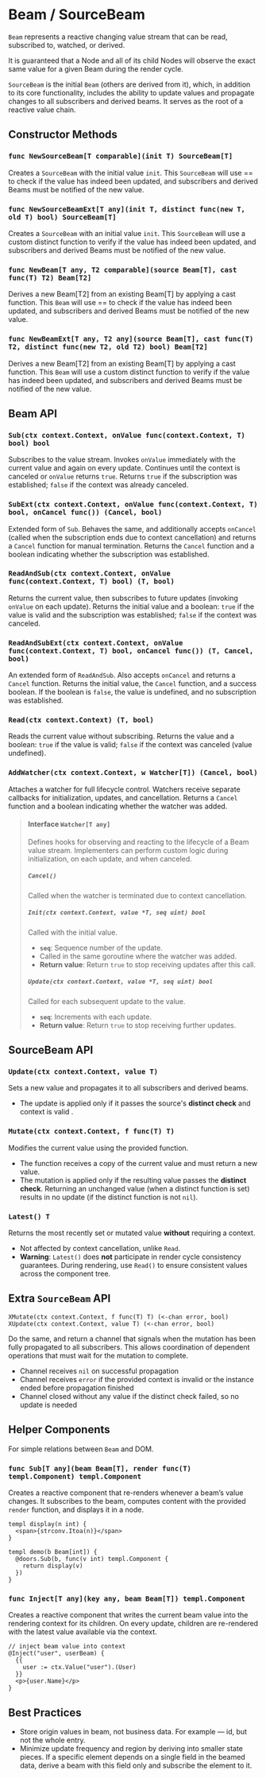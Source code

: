# Beam / SourceBeam

`Beam` represents a reactive changing value stream that can be read, subscribed to, watched, or derived. 

It is guaranteed that a Node and all of its child Nodes will observe the exact same value for a given Beam during the render cycle. 

`SourceBeam` is the initial `Beam` (others are derived from it), which, in addition to its core functionality, includes the ability to update values and propagate changes to all subscribers and derived beams. It serves as the root of a reactive value chain. 

## Constructor Methods

### `func NewSourceBeam[T comparable](init T) SourceBeam[T]`

Creates a `SourceBeam` with the initial value `init`. This `SourceBeam` will use == to check if the value has indeed been updated, and subscribers and derived Beams must be notified of the new value.

### `func NewSourceBeamExt[T any](init T, distinct func(new T, old T) bool) SourceBeam[T]`

Creates a `SourceBeam` with an initial value `init`. This `SourceBeam` will use a custom distinct function to verify if the value has indeed been updated, and subscribers and derived Beams must be notified of the new value.

### `func NewBeam[T any, T2 comparable](source Beam[T], cast func(T) T2) Beam[T2] `

Derives a new Beam[T2] from an existing Beam[T] by applying a cast function. This `Beam` will use == to check if the value has indeed been updated, and subscribers and derived Beams must be notified of the new value.

### `func NewBeamExt[T any, T2 any](source Beam[T], cast func(T) T2, distinct func(new T2, old T2) bool) Beam[T2]`

Derives a new Beam[T2] from an existing Beam[T] by applying a cast function. This `Beam` will use a custom distinct function to verify if the value has indeed been updated, and subscribers and derived Beams must be notified of the new value.

## Beam  API

### `Sub(ctx context.Context, onValue func(context.Context, T) bool) bool`

Subscribes to the value stream. Invokes `onValue` immediately with the current value and again on every update. Continues until the context is canceled or `onValue` returns `true`. Returns `true` if the subscription was established; `false` if the context was already canceled. 

### `SubExt(ctx context.Context, onValue func(context.Context, T) bool, onCancel func()) (Cancel, bool)`

Extended form of `Sub`. Behaves the same, and additionally accepts `onCancel` (called when the subscription ends due to context cancellation) and returns a `Cancel` function for manual termination. Returns the `Cancel` function and a boolean indicating whether the subscription was established. 

### `ReadAndSub(ctx context.Context, onValue func(context.Context, T) bool) (T, bool)`

Returns the current value, then subscribes to future updates (invoking `onValue` on each update). Returns the initial value and a boolean: `true` if the value is valid and the subscription was established; `false` if the context was canceled. 

### `ReadAndSubExt(ctx context.Context, onValue func(context.Context, T) bool, onCancel func()) (T, Cancel, bool)`

An extended form of `ReadAndSub`. Also accepts `onCancel` and returns a `Cancel` function. Returns the initial value, the `Cancel` function, and a success boolean. If the boolean is `false`, the value is undefined, and no subscription was established. 

### `Read(ctx context.Context) (T, bool)`

Reads the current value without subscribing. Returns the value and a boolean: `true` if the value is valid; `false` if the context was canceled (value undefined). 

### `AddWatcher(ctx context.Context, w Watcher[T]) (Cancel, bool)`

Attaches a watcher for full lifecycle control. Watchers receive separate callbacks for initialization, updates, and cancellation. Returns a `Cancel` function and a boolean indicating whether the watcher was added. 

>#### Interface `Watcher[T any]`
>
>Defines hooks for observing and reacting to the lifecycle of a Beam value stream. Implementers can perform custom logic during initialization, on each update, and when canceled.
>
>##### `Cancel()`
>
>Called when the watcher is terminated due to context cancellation.
>
>##### `Init(ctx context.Context, value *T, seq uint) bool`
>
>Called with the initial value.
>
>- **`seq`**: Sequence number of the update.
>- Called in the same goroutine where the watcher was added.
>- **Return value**: Return `true` to stop receiving updates after this call.
>
>##### `Update(ctx context.Context, value *T, seq uint) bool`
>
>Called for each subsequent update to the value.
>
>- **`seq`**: Increments with each update.
>- **Return value**: Return `true` to stop receiving further updates.

## SourceBeam API

### `Update(ctx context.Context, value T)`

Sets a new value and propagates it to all subscribers and derived beams.

- The update is applied only if it passes the source's **distinct check** and context is valid .

### `Mutate(ctx context.Context, f func(T) T)`

Modifies the current value using the provided function.

- The function receives a copy of the current value and must return a new value.
- The mutation is applied only if the resulting value passes the **distinct check**. Returning an unchanged value (when a distinct function is set) results in no update (if the distinct function is not `nil`).


### `Latest() T`

Returns the most recently set or mutated value **without** requiring a context.

- Not affected by context cancellation, unlike `Read`.
- **Warning**: `Latest()` does **not** participate in render cycle consistency guarantees. During rendering, use `Read()` to ensure consistent values across the component tree.

## Extra `SourceBeam` API

```
XMutate(ctx context.Context, f func(T) T) (<-chan error, bool)
XUpdate(ctx context.Context, value T) (<-chan error, bool)
```

Do the same, and return a channel that signals when the mutation has been fully propagated to all subscribers. This allows coordination of dependent operations that must wait for the mutation to complete.

* Channel receives `nil` on successful propagation
* Channel receives `error` if the provided context is invalid or the instance ended before propagation finished
* Channel closed without any value if the distinct check failed, so no update is needed

## Helper Components

For simple relations between `Beam` and DOM.

### `func Sub[T any](beam Beam[T], render func(T) templ.Component) templ.Component`

Creates a reactive component that re-renders whenever a beam’s value changes. It subscribes to the beam, computes content with the provided `render` function, and displays it in a node.

```templ
templ display(n int) {
  <span>{strconv.Itoa(n)}</span>
}

templ demo(b Beam[int]) {
  @doors.Sub(b, func(v int) templ.Component {
    return display(v)
  })
}

```

### `func Inject[T any](key any, beam Beam[T]) templ.Component`

Creates a reactive component that writes the current beam value into the rendering context for its children. On every update, children are re-rendered with the latest value available via the context.

```templ
// inject beam value into context
@Inject("user", userBeam) {
  {{
    user := ctx.Value("user").(User)
  }}
  <p>{user.Name}</p>
}
```

## Best Practices

* Store origin values in beam, not business data. For example — id, but not the whole entry.
* Minimize update frequency and region by deriving into smaller state pieces. If a specific element depends on a single field in the beamed data, derive a beam with this field only and subscribe the element to it.

